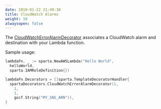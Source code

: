 ```yaml
---
date: 2018-01-22 21:49:38
title: CloudWatch Alarms
weight: 10
alwaysopen: false
---
```


The [CloudWatchErrorAlarmDecorator](https://godoc.org/github.com/mweagle/Sparta/decorator#CloudWatchErrorAlarmDecorator) associates a CloudWatch alarm and destination with your Lambda function.

Sample usage:

```go
lambdaFn, _ := sparta.NewAWSLambda("Hello World",
  helloWorld,
  sparta.IAMRoleDefinition{})

lambdaFn.Decorators = []sparta.TemplateDecoratorHandler{
  spartaDecorators.CloudWatchErrorAlarmDecorator(1,
    1,
    1,
    gocf.String("MY_SNS_ARN")),
}
```
